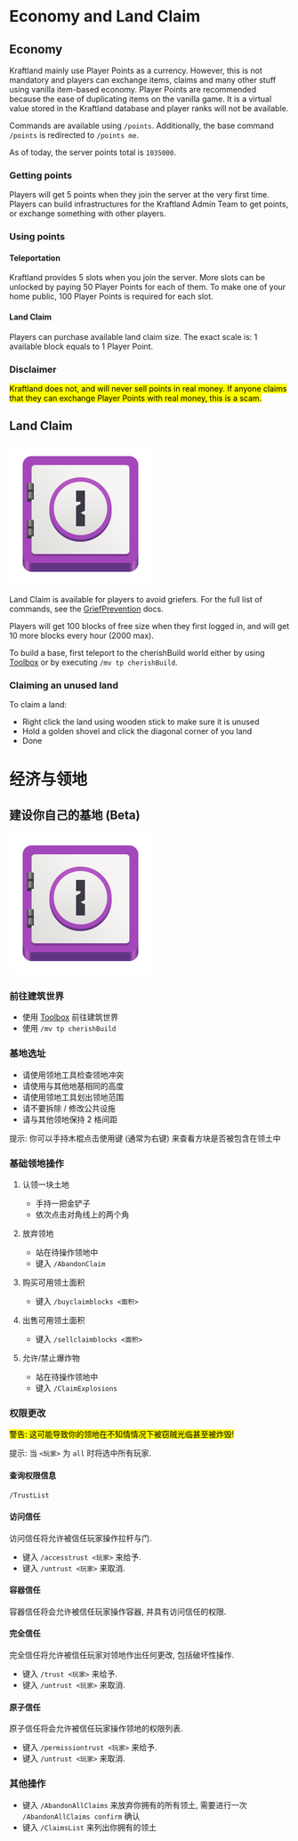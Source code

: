 # Economy and Land Claim

## Economy

Kraftland mainly use Player Points as a currency. However, this is not mandatory and players can exchange items, claims and many other stuff using vanilla item-based economy. Player Points are recommended because the ease of duplicating items on the vanilla game. It is a virtual value stored in the Kraftland database and player ranks will not be available.

Commands are available using `/points`. Additionally, the base command `/points` is redirected to `/points me`.

As of today, the server points total is `1035000`.

### Getting points

Players will get 5 points when they join the server at the very first time. Players can build infrastructures for the Kraftland Admin Team to get points, or exchange something with other players.

### Using points

#### Teleportation

Kraftland provides 5 slots when you join the server. More slots can be unlocked by paying 50 Player Points for each of them. To make one of your home public, 100 Player Points is required for each slot.

#### Land Claim

Players can purchase available land claim size. The exact scale is: 1 available block equals to 1 Player Point.

### Disclaimer

<mark>Kraftland does not, and will never sell points in real money. If anyone claims that they can exchange Player Points with real money, this is a scam.</mark>

## Land Claim

![Claims](img/Minecraft/lock_alt.svg)

Land Claim is available for players to avoid griefers. For the full list of commands, see the [GriefPrevention](https://docs.griefprevention.com/commands/) docs.

Players will get 100 blocks of free size when they first logged in, and will get 10 more blocks every hour (2000 max).

To build a base, first teleport to the cherishBuild world either by using [Toolbox](https://kraftland.kimiblock.top/02-how-to.html#toolbox) or by executing `/mv tp cherishBuild`.

### Claiming an unused land

To claim a land:
- Right click the land using wooden stick to make sure it is unused
- Hold a golden shovel and click the diagonal corner of you land
- Done

# 经济与领地

## 建设你自己的基地 (Beta)

![Claims](img/Minecraft/lock_alt.svg)

### 前往建筑世界

- 使用 [Toolbox](https://kraftland.kimiblock.top/02-how-to.html#toolbox) 前往建筑世界
- 使用 `/mv tp cherishBuild`

### 基地选址

- 请使用领地工具检查领地冲突
- 请使用与其他地基相同的高度
- 请使用领地工具划出领地范围
- 请不要拆除 / 修改公共设施
- 请与其他领地保持 2 格间距

提示: 你可以手持木棍点击使用键 (通常为右键) 来查看方块是否被包含在领土中

### 基础领地操作
1. 认领一块土地
	- 手持一把金铲子
	- 依次点击对角线上的两个角

2. 放弃领地
	- 站在待操作领地中
	- 键入 `/AbandonClaim`

3. 购买可用领土面积
    - 键入 `/buyclaimblocks <面积>`

4. 出售可用领土面积
	- 键入 `/sellclaimblocks <面积>`

5. 允许/禁止爆炸物
	- 站在待操作领地中
	- 键入 `/ClaimExplosions`

### 权限更改

<mark>警告: 这可能导致你的领地在不知情情况下被窃贼光临甚至被炸毁!</mark>

提示: 当 `<玩家>` 为 `all` 时将选中所有玩家.

#### 查询权限信息

```
/TrustList
```

#### 访问信任
访问信任将允许被信任玩家操作拉杆与门.

- 键入 `/accesstrust <玩家>` 来给予.
- 键入 `/untrust <玩家>` 来取消.

#### 容器信任
容器信任将会允许被信任玩家操作容器, 并具有访问信任的权限.


#### 完全信任
完全信任将允许被信任玩家对领地作出任何更改, 包括破坏性操作.

- 键入 `/trust <玩家>` 来给予.
- 键入 `/untrust <玩家>` 来取消.

#### 原子信任
原子信任将会允许被信任玩家操作领地的权限列表.

- 键入 `/permissiontrust <玩家>` 来给予.
- 键入 `/untrust <玩家>` 来取消.

### 其他操作
- 键入 `/AbandonAllClaims` 来放弃你拥有的所有领土, 需要进行一次 `/AbandonAllClaims confirm` 确认
- 键入 `/ClaimsList` 来列出你拥有的领土
